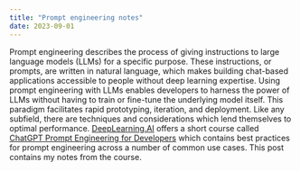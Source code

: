```yaml
---
title: "Prompt engineering notes"
date: 2023-09-01
---
```


Prompt engineering describes the process of giving instructions to large language models (LLMs) for a specific purpose. These instructions, or prompts, are written in natural language, which makes building chat-based applications accessible to people without deep learning expertise. Using prompt engineering with LLMs enables developers to harness the power of LLMs without having to train or fine-tune the underlying model itself. This paradigm facilitates rapid prototyping, iteration, and deployment. Like any subfield, there are techniques and considerations which lend themselves to optimal performance. [DeepLearning.AI](https://www.deeplearning.ai/) offers a short course called [ChatGPT Prompt Engineering for Developers](https://learn.deeplearning.ai/chatgpt-prompt-eng/) which contains best practices for prompt engineering across a number of common use cases. This post contains my notes from the course.
